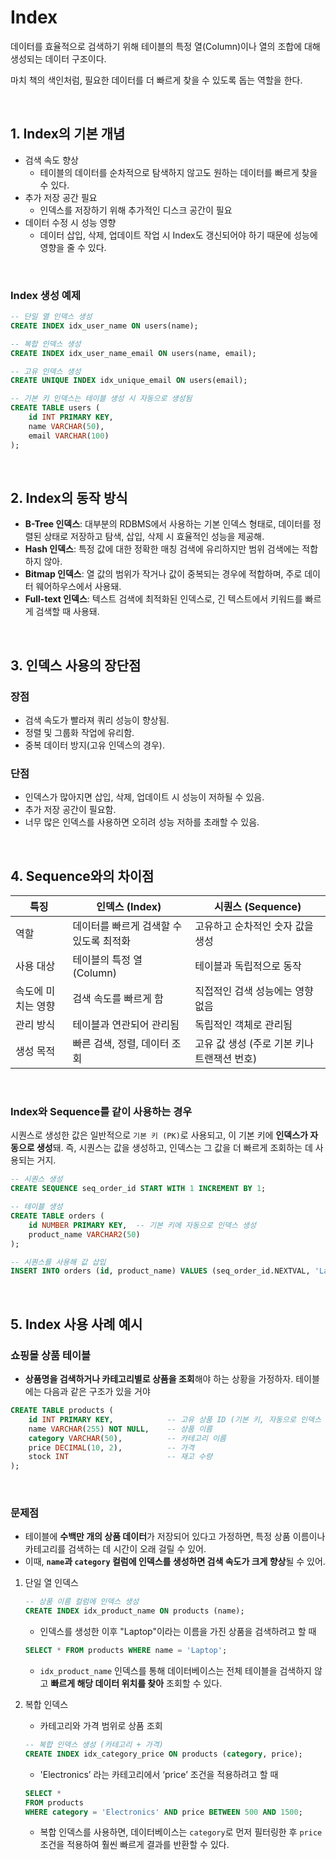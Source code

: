 # Index

데이터를 효율적으로 검색하기 위해 테이블의 특정 열(Column)이나 열의 조합에 대해 생성되는 데이터 구조이다.

마치 책의 색인처럼, 필요한 데이터를 더 빠르게 찾을 수 있도록 돕는 역할을 한다.

<br>

## 1. Index의 기본 개념

- 검색 속도 향상
    - 테이블의 데이터를 순차적으로 탐색하지 않고도  원하는 데이터를 빠르게 찾을 수 있다.
- 추가 저장 공간 필요
    - 인덱스를  저장하기 위해 추가적인 디스크 공간이 필요
- 데이터 수정 시 성능 영향
    - 데이터 삽입, 삭제, 업데이트 작업 시 Index도 갱신되어야 하기  때문에 성능에 영향을 줄 수 있다.

<br>

### Index 생성 예제

```sql
-- 단일 열 인덱스 생성
CREATE INDEX idx_user_name ON users(name);

-- 복합 인덱스 생성
CREATE INDEX idx_user_name_email ON users(name, email);

-- 고유 인덱스 생성
CREATE UNIQUE INDEX idx_unique_email ON users(email);

-- 기본 키 인덱스는 테이블 생성 시 자동으로 생성됨
CREATE TABLE users (
    id INT PRIMARY KEY,
    name VARCHAR(50),
    email VARCHAR(100)
);

```

<br>

## 2. Index의 동작 방식

- **B-Tree 인덱스**: 대부분의 RDBMS에서 사용하는 기본 인덱스 형태로, 데이터를 정렬된 상태로 저장하고 탐색, 삽입, 삭제 시 효율적인 성능을 제공해.
- **Hash 인덱스**: 특정 값에 대한 정확한 매칭 검색에 유리하지만 범위 검색에는 적합하지 않아.
- **Bitmap 인덱스**: 열 값의 범위가 작거나 값이 중복되는 경우에 적합하며, 주로 데이터 웨어하우스에서 사용돼.
- **Full-text 인덱스**: 텍스트 검색에 최적화된 인덱스로, 긴 텍스트에서 키워드를 빠르게 검색할 때 사용돼.

<br>

## 3. **인덱스 사용의 장단점**

### **장점**

- 검색 속도가 빨라져 쿼리 성능이 향상됨.
- 정렬 및 그룹화 작업에 유리함.
- 중복 데이터 방지(고유 인덱스의 경우).

### **단점**

- 인덱스가 많아지면 삽입, 삭제, 업데이트 시 성능이 저하될 수 있음.
- 추가 저장 공간이 필요함.
- 너무 많은 인덱스를 사용하면 오히려 성능 저하를 초래할 수 있음.

<br>

## 4. Sequence와의 차이점

| 특징 | 인덱스 (Index) | 시퀀스 (Sequence) |
| --- | --- | --- |
| 역할 | 데이터를 빠르게 검색할 수 있도록 최적화 | 고유하고 순차적인 숫자 값을 생성 |
| 사용 대상 | 테이블의 특정 열  (Column) | 테이블과 독립적으로 동작 |
| 속도에 미치는 영향 | 검색 속도를 빠르게 함 | 직접적인 검색 성능에는 영향 없음 |
| 관리 방식 | 테이블과 연관되어 관리됨 | 독립적인 객체로 관리됨 |
| 생성 목적 | 빠른 검색, 정렬, 데이터 조회 | 고유 값 생성 (주로 기본 키나 트랜잭션 번호) |


<br>

### Index와 Sequence를 같이 사용하는 경우

시퀀스로 생성한 값은 일반적으로 `기본 키 (PK)`로 사용되고, 이 기본 키에 **인덱스가 자동으로 생성**돼. 즉, 시퀀스는 값을 생성하고, 인덱스는 그 값을 더 빠르게 조회하는 데 사용되는 거지.

```sql
-- 시퀀스 생성
CREATE SEQUENCE seq_order_id START WITH 1 INCREMENT BY 1;

-- 테이블 생성
CREATE TABLE orders (
    id NUMBER PRIMARY KEY,  -- 기본 키에 자동으로 인덱스 생성
    product_name VARCHAR2(50)
);

-- 시퀀스를 사용해 값 삽입
INSERT INTO orders (id, product_name) VALUES (seq_order_id.NEXTVAL, 'Laptop');
```

<br>

## 5. Index 사용 사례 예시

### 쇼핑몰 상품 테이블

- **상품명을 검색하거나 카테고리별로 상품을 조회**해야 하는 상황을 가정하자. 테이블에는 다음과 같은 구조가 있을 거야

```sql
CREATE TABLE products (
    id INT PRIMARY KEY,            -- 고유 상품 ID (기본 키, 자동으로 인덱스 생성)
    name VARCHAR(255) NOT NULL,    -- 상품 이름
    category VARCHAR(50),          -- 카테고리 이름
    price DECIMAL(10, 2),          -- 가격
    stock INT                      -- 재고 수량
);
```

<br>

### **문제점**

- 테이블에 **수백만 개의 상품 데이터**가 저장되어 있다고 가정하면, 특정 상품 이름이나 카테고리를 검색하는 데 시간이 오래 걸릴 수 있어.
- 이때, **`name`과 `category` 컬럼에 인덱스를 생성하면 검색 속도가 크게 향상**될 수 있어.

1. 단일 열 인덱스
    
    ```sql
    -- 상품 이름 컬럼에 인덱스 생성
    CREATE INDEX idx_product_name ON products (name);
    ```
    
    - 인덱스를 생성한 이후 "Laptop"이라는 이름을 가진 상품을 검색하려고 할 때
    
    ```sql
    SELECT * FROM products WHERE name = 'Laptop';
    ```
    
    - `idx_product_name` 인덱스를 통해 데이터베이스는 전체 테이블을 검색하지 않고 **빠르게 해당 데이터 위치를 찾아** 조회할 수 있다.
2. 복합 인덱스
    - 카테고리와 가격 범위로 상품 조회
    
    ```sql
    -- 복합 인덱스 생성 (카테고리 + 가격)
    CREATE INDEX idx_category_price ON products (category, price);
    ```
    
    - 'Electronics’ 라는 카테고리에서 ‘price’ 조건을 적용하려고 할 때
    
    ```sql
    SELECT * 
    FROM products 
    WHERE category = 'Electronics' AND price BETWEEN 500 AND 1500;
    ```
    
    - 복합 인덱스를 사용하면, 데이터베이스는 `category`로 먼저 필터링한 후 `price` 조건을 적용하여 훨씬 빠르게 결과를 반환할 수 있다.
